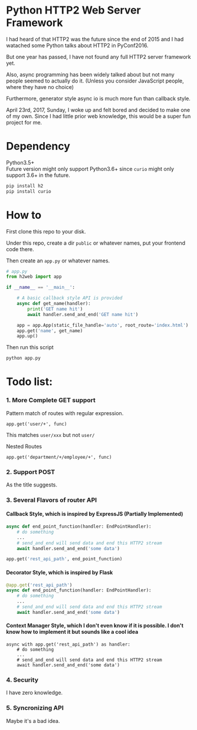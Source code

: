 # Python HTTP2 Web Server Framework

I had heard of that HTTP2 was the future since the end of 2015 and I had watached some Python talks about HTTP2 in PyConf2016.

But one year has passed, I have not found any full HTTP2 server framework yet.

Also, async programming has been widely talked about but not many people seemed to actually do it. 
(Unless you consider JavaScript people, where they have no choice)

Furthermore, generator style async io is much more fun than callback style.

April 23rd, 2017, Sunday, I woke up and felt bored and decided to make one of my own. Since I had little prior web knowledge, this would be a super fun project for me.

# Dependency
Python3.5+  
Future version might only support Python3.6+ since `curio` might only support 3.6+ in the future.
```bash
pip install h2
pip install curio
```

# How to
First clone this repo to your disk.

Under this repo, create a dir `public` or whatever names, put your frontend code there.

Then create an `app.py` or whatever names.
```python
# app.py
from h2web import app

if __name__ == '__main__':

	# A basic callback style API is provided
	async def get_name(handler):
		print('GET name hit')
		await handler.send_and_end('GET name hit')

	app = app.App(static_file_handle='auto', root_route='index.html')
	app.get('name', get_name)
	app.up()
```
Then run this script
```bash
python app.py
```

# Todo list:
### 1. More Complete GET support
Pattern match of routes with regular expression.
```
app.get('user/+', func)
```
This matches `user/xxx` but not `user/`

Nested Routes
```
app.get('department/+/employee/+', func)
```

### 2. Support POST
As the title suggests.

### 3. Several Flavors of router API
#### Callback Style, which is inspired by ExpressJS (Partially Implemented)
```python
async def end_point_function(handler: EndPointHandler):
	# do something
	...
	# send_and_end will send data and end this HTTP2 stream
	await handler.send_and_end('some data')

app.get('rest_api_path', end_point_function)
```
#### Decorator Style, which is inspired by Flask
```python
@app.get('rest_api_path')
async def end_point_function(handler: EndPointHandler):
	# do something
	...
	# send_and_end will send data and end this HTTP2 stream
	await handler.send_and_end('some data')
```
#### Context Manager Style, which I don't even know if it is possible. I don't know how to implement it but sounds like a cool idea
```
async with app.get('rest_api_path') as handler:
	# do something
	...
	# send_and_end will send data and end this HTTP2 stream
	await handler.send_and_end('some data')
```

### 4. Security
I have zero knowledge.

### 5. Syncronizing API
Maybe it's a bad idea.

